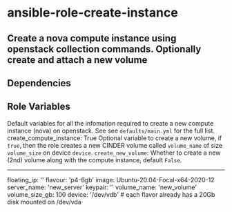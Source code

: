 # ansible-role-create-instance
Create a nova compute instance using openstack collection commands. Optionally create and attach a new volume
------------
Dependencies
------------

Role Variables
------------
Default variables for all the infomation required to create a new compute instance (nova) on openstack. See see `defaults/main.yml` for the full list.
create_compute_instance: True
Optional variable to create a new volume, if `true`, then the role creates a new CINDER volume called `volume_name` of size `volume_size` on device `device`.
`create_new_volume`: Whether to create a new (2nd) volume along with the compute instance, default `False`.

------------
floating_ip: ''
flavour: 'p4-6gb'
image: Ubuntu-20.04-Focal-x64-2020-12
server_name: 'new_server'
keypair: ''
volume_name: 'new_volume'     
volume_size_gb: 100
device: '/dev/vdb'  # each flavor already has a 20Gb disk mounted on /dev/vda
